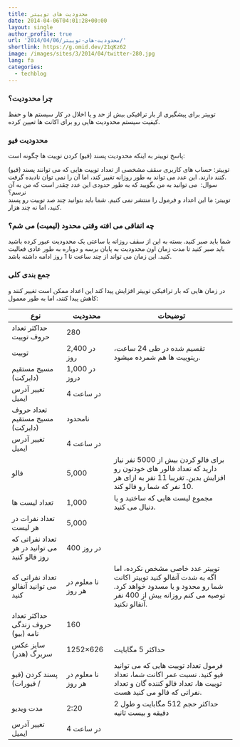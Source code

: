 ```yaml
---
title: محدودیت های توییتر
date: 2014-04-06T04:01:28+00:00
layout: single
author_profile: true
url: '2014/04/06/محدودیت-های-توییتر/'
shortlink: https://g.omid.dev/21qKz62
image: /images/sites/3/2014/04/twitter-280.jpg
lang: fa
categories: 
  - techblog
---
```

### چرا محدودیت؟

توییتر برای پیشگیری از بار ترافیکی بیش از حد و یا اخلال در کار سیستم ها و حفظ کیفیت سیستم محدودیت هایی رو برای اکانت ها تعیین کرده.

### محدودیت فیو

پاسخ توییتر به اینکه محدودیت پسند (فیو) کردن توییت ها چگونه است:

توییتر: حساب های کاربری سقف مشخصی از تعداد توییت هایی که می توانند پسند (فیو) کنند دارند. این عدد می تواند به طور روزانه تغییر کند، اما آن را نمی توان نادیده گرفت.  
سوال:  می توانید به من بگویید که به طور حدودی این عدد چقدر است که من به آن نرسم؟  
توییتر: ما این اعداد و فرمول را منتشر نمی کنیم. شما باید بتوانید چند صد توییت رو پسند کنید، اما نه چند هزار.

### چه اتفاقی می افته وقتی محدود (لیمیت) می شم؟

شما باید صبر کنید. بسته به این از سقف روزانه یا ساعتی یک محدودیت عبور کرده باشید باید صبر کنید تا مدت زمان اون محدودیت به پایان برسه و دوباره به طور عادی فعالیت کنید. این زمان می تواند از چند ساعت تا 1 روز ادامه داشته باشد.

### جمع بندی کلی

در زمان هایی که بار ترافیکی توییتر افزایش پیدا کند این اعداد ممکن است تغییر کنند و کاهش پیدا کنند، اما به طور معمول:

|نوع|محدودیت|توضیحات|
|--- |--- |--- |
|حداکثر تعداد حروف توییت|280||
|توییت|2,400 در روز|تقسیم شده در طی 24 ساعت، ریتوییت ها هم شمرده میشود.|
|مسیج مستقیم (دایرکت)|1,000 در دروز||
|تغییر آدرس ایمیل|4 در ساعت||
|تعداد حروف مسیج مستقیم (دایرکت)|نامحدود||
|تغییر آدرس ایمیل|4 در ساعت||
|فالو|5,000|برای فالو کردن بیش از 5000 نفر نیاز دارید که تعداد فالور های خودتون رو افزایش بدین. تغریبا 11 نفر به ازای هر 10 نفر که شما رو فالو کند.|
|تعداد لیست ها|1,000|مجموع لیست هایی که ساختید و یا دنبال می کنید.|
|تعداد نفرات در هر لیست|5,000||
|تعداد نفراتی که می توانید در هر روز فالو کنید|400 در روز||
|تعداد نفراتی که می توانید آنفالو کنید|نا معلوم در هر روز|توییتر عدد خاصی مشخص نکرده، اما اگه به شدت آنفالو کنید توییتر اکانت شما رو محدود و یا مسدود خواهد کرد. توصیه می کنم روزانه بیش از 400 نفر آنفالو نکنید.|
|حداکثر تعداد حروف زندگی نامه (بیو)|160||
|سایز عکس سربرگ (هدر)|1252×626|حداکثر 5 مگابایت|
|پسند کردن (فیو / فیورات)|نا معلوم در هر روز|فرمول تعداد توییت هایی که می توانید فیو کنید. نسبت عمر اکانت شما، تعداد توییت ها، تعداد فالو کننده گان و تعداد نفراتی که فالو می کنید هست.|
|مدت ویدیو|2:20|حداکثر حجم 512 مگابایت و طول 2 دقیقه و بیست ثانیه|
|تغییر آدرس ایمیل|4 در ساعت||
